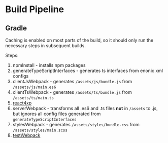 # Build Pipeline
## Gradle
Caching is enabled on most parts of the build, so it should only run the necessary steps in subsequent builds.

Steps:
1. npmInstall - installs npm packages
2. generateTypeScriptInterfaces - generates ts interfaces from enonic xml configs
3. clientJsWebpack - generates `/assets/js/bundle.js` from `/assets/js/main.es6`
4. clientTsWebpack - generates `/assets/ts/bundle.js` from `/assets/ts/main.ts`
5. [react4xp](./React4xp.md)
6. serverWebpack - transforms all .es6 and .ts files **not** in `/assets` to .js, but ignores all config files generated from `generateTypeScriptInterfaces`
7. stylesWebpack - generates `/assets/styles/bundle.css` from `/assets/styles/main.scss`
8. [testWebpack](./Testing.md)